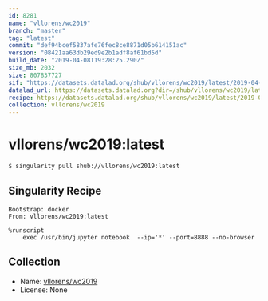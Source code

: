```yaml
---
id: 8281
name: "vllorens/wc2019"
branch: "master"
tag: "latest"
commit: "def94bcef5837afe76fec8ce8871d05b614151ac"
version: "08421aa63db29ed9e2b1adf8af61bd5d"
build_date: "2019-04-08T19:28:25.290Z"
size_mb: 2032
size: 807837727
sif: "https://datasets.datalad.org/shub/vllorens/wc2019/latest/2019-04-08-def94bce-08421aa6/08421aa63db29ed9e2b1adf8af61bd5d.simg"
datalad_url: https://datasets.datalad.org?dir=/shub/vllorens/wc2019/latest/2019-04-08-def94bce-08421aa6/
recipe: https://datasets.datalad.org/shub/vllorens/wc2019/latest/2019-04-08-def94bce-08421aa6/Singularity
collection: vllorens/wc2019
---
```


# vllorens/wc2019:latest

```bash
$ singularity pull shub://vllorens/wc2019:latest
```

## Singularity Recipe

```singularity
Bootstrap: docker
From: vllorens/wc2019:latest

%runscript
    exec /usr/bin/jupyter notebook  --ip='*' --port=8888 --no-browser
```

## Collection

 - Name: [vllorens/wc2019](https://github.com/vllorens/wc2019)
 - License: None

